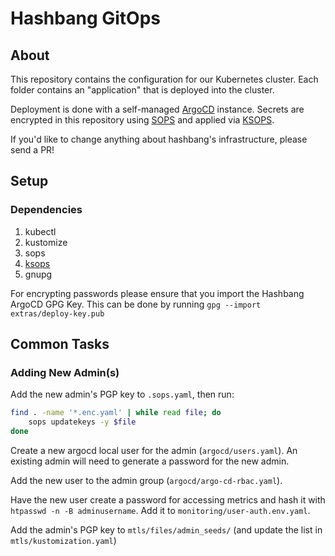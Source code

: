 # Hashbang GitOps

## About

This repository contains the configuration for our Kubernetes cluster.
Each folder contains an "application" that is deployed into the cluster.

Deployment is done with a self-managed [ArgoCD](https://argoproj.github.io/argo-cd/) instance.
Secrets are encrypted in this repository using [SOPS](https://github.com/mozilla/sops) and applied via [KSOPS](https://github.com/viaduct-ai/kustomize-sops).

If you'd like to change anything about hashbang's infrastructure, please send a PR!

## Setup

### Dependencies

1. kubectl
2. kustomize
3. sops
4. [ksops][ksops]
5. gnupg

For encrypting passwords please ensure that you import the Hashbang ArgoCD GPG Key.
This can be done by running `gpg --import extras/deploy-key.pub`


## Common Tasks

### Adding New Admin(s)

Add the new admin's PGP key to `.sops.yaml`, then run:

```sh
find . -name '*.enc.yaml' | while read file; do
	sops updatekeys -y $file
done
```

Create a new argocd local user for the admin (`argocd/users.yaml`).
An existing admin will need to generate a password for the new admin.

Add the new user to the admin group (`argocd/argo-cd-rbac.yaml`).

Have the new user create a password for accessing metrics and hash it with `htpasswd -n -B adminusername`. Add it to `monitoring/user-auth.env.yaml`.

Add the admin's PGP key to `mtls/files/admin_seeds/` (and update the list in `mtls/kustomization.yaml`)

[ksops]: https://github.com/viaduct-ai/kustomize-sops
